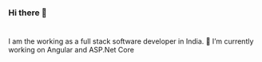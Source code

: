 ### Hi there 👋

# 
I am the working as a full stack software developer in India.
🔭 I’m currently working on Angular and ASP.Net Core

<!--
**Theaggarwal/Theaggarwal** is a ✨ _special_ ✨ repository because its `README.md` (this file) appears on your GitHub profile.

Here are some ideas to get you started:

- 🌱 I’m currently learning ...
- 👯 I’m looking to collaborate on ...
- 🤔 I’m looking for help with ...
- 💬 Ask me about ...
- 📫 How to reach me: ...
- 😄 Pronouns: ...
- ⚡ Fun fact: ...
-->
